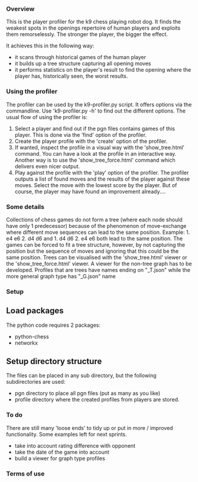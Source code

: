 ### Overview

This is the player profiler for the k9 chess playing robot dog. It finds the weakest spots in the openings repertoire of human players and exploits them remorselessly. The stronger the player, the bigger the effect.

It achieves this in the following way:
* it scans through historical games of the human player
* it builds up a tree structure capturing all opening moves
* it performs statistics on the player's result to find the opening where the player has, historically seen, the worst results.


### Using the profiler
The profiler can be used by the k9-profiler.py script. It offers options via the commandline. Use 'k9-profiler.py -h' to find out the different options.
The usual flow of using the profiler is:
1. Select a player and find out if the pgn files contains games of this player. This is done via the 'find' option of the profiler.
2. Create the player profile with the 'create' option of the profiler.
3. If wanted, inspect the profile in a visual way with the 'show_tree.html' command. You can have a look at the profile in an interactive way. Another way is to use the 'show_tree_force.html' command which delivers even nicer output.
4. Play against the profile with the 'play' option of the profiler. The profiler outputs a list of found moves and the results of the player against these moves. Select the move with the lowest score by the player. But of course, the player may have found an improvement already....

### Some details
Collections of chess games do not form a tree (where each node should have only 1 predecessor) because of the phenomenon of move-exchange where different move sequences can lead to the same position. Example: 1. e4 e6 2. d4 d6 and 1. d4 d6 2. e4 e6 both lead to the same position. The games can be forced to fit a tree structure, however, by not capturing the position but the sequence of moves and ignoring that this could be the same position. Trees can be visualised with the 'show_tree.html' viewer or the 'show_tree_force.html' viewer.
A viewer for the non-tree graph has to be developed.
Profiles that are trees have names ending on "_T.json" while the more general graph type has "\_G.json" name

### Setup

## Load packages
The python code requires 2 packages:
* python-chess
* networkx

## Setup directory structure
The files can be placed in any sub directory, but the following subdirectories are used:
* pgn       directory to place all pgn files (put as many as you like)
* profile   directory where the created profiles from players are stored.

### To do
There are still many 'loose ends' to tidy up or put in more / improved functionality.
Some examples left for next sprints.
* take into account rating difference with opponent
* take the date of the game into account
* build a viewer for graph type profiles

### Terms of use

